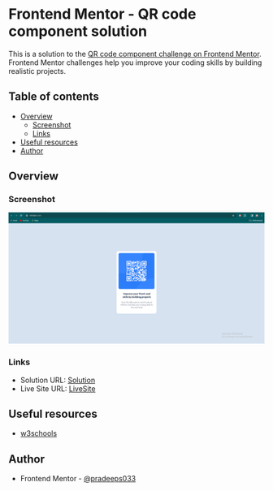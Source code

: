 # Frontend Mentor - QR code component solution

This is a solution to the [QR code component challenge on Frontend Mentor](https://www.frontendmentor.io/challenges/qr-code-component-iux_sIO_H). Frontend Mentor challenges help you improve your coding skills by building realistic projects.

## Table of contents

- [Overview](#overview)
  - [Screenshot](#screenshot)
  - [Links](#links)
- [Useful resources](#useful-resources)
- [Author](#author)

## Overview

### Screenshot

![](./result.png)

### Links

- Solution URL: [Solution](https://pradeeps033.github.io/Web-Projects/)
- Live Site URL: [LiveSite](https://pradeeps033.github.io/Web-Projects/)

## Useful resources

- [w3schools](https://www.w3schools.com/)

## Author

- Frontend Mentor - [@pradeeps033](https://www.frontendmentor.io/profile/pradeeps033)
